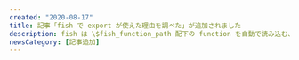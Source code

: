 ```yaml
---
created: "2020-08-17"
title: 記事「fish で export が使えた理由を調べた」が追加されました
description: fish は \$fish_function_path 配下の function を自動で読み込む、export function はこの配下にある function なのでコマンドとして使えた。
newsCategory: [記事追加]
---
```

